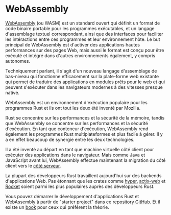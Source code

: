 # WebAssembly

[WebAssembly](https://en.wikipedia.org/wiki/WebAssembly) (ou WASM) est un standard ouvert qui définit un format de code binaire portable pour les programmes exécutables, et un langage d'assemblage textuel correspondant, ainsi que des interfaces pour faciliter les intéractions entre ces programmes et leur environnement hôte.
Le but principal de WebAssembly est d'activer des applications hautes performances sur des pages Web, mais aussi le format est conçu pour être exécuté et intégré dans d'autres environnements également, y compris autonomes.

Techniquement parlant, il s'agit d'un nouveau langage d'assemblage de bas-niveau qui fonctionne efficacement sur la plate-forme web existante qui permet de traduire des applications en modules prêts pour le web et qui peuvent s'exécuter dans les navigateurs modernes à des vitesses presque native.

WebAssembly est un environnement d'exécution populaire pour les programmes Rust et ils ont tout les deux été inventé par Mozilla.

Rust se concentre sur les performances et la sécurité de la mémoire, tandis que WebAssembly se concentre sur les performances et la sécurité d'exécution.
En tant que conteneur d'exécution, WebAssembly rend également les programmes Rust multiplateformes et plus facile à gérer.
Il y a en effet beaucoup de synergie entre les deux technologies.

Il a été inventé au départ en tant que machine virtuelle côté client pour exécuter des applications dans le navigateur.
Mais comme Java et JavaScript avant lui, WebAssembly effectue maintenant la migration du côté client vers le [côté serveur](https://www.secondstate.io/articles/why-webassembly-server/).

La plupart des développeurs Rust travaillent aujourd'hui sur des backends d'applications Web.
Pas étonnant que les crates comme [hyper](https://docs.rs/hyper/0.13.5/hyper/), [actix-web](https://github.com/actix/actix-web) et [Rocket](https://rocket.rs/) soient parmi les plus populaires auprès des développeurs Rust.

Vous pouvez démarrer le développement d'applications Rust et WebAssembly à partir de "starter project" dans ce [repository GitHub](https://github.com/second-state/ssvm-nodejs-starter).
Et il existe un [book](https://rustwasm.github.io/docs/book/what-is-webassembly.html) pour ceux qui préférent la théorie.
